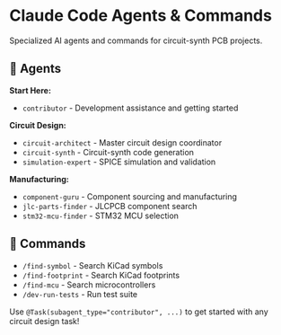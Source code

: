 # Claude Code Agents & Commands

Specialized AI agents and commands for circuit-synth PCB projects.

## 🤖 Agents

**Start Here:**
- `contributor` - Development assistance and getting started

**Circuit Design:**
- `circuit-architect` - Master circuit design coordinator  
- `circuit-synth` - Circuit-synth code generation
- `simulation-expert` - SPICE simulation and validation

**Manufacturing:**
- `component-guru` - Component sourcing and manufacturing
- `jlc-parts-finder` - JLCPCB component search
- `stm32-mcu-finder` - STM32 MCU selection

## 🔧 Commands

- `/find-symbol` - Search KiCad symbols
- `/find-footprint` - Search KiCad footprints  
- `/find-mcu` - Search microcontrollers
- `/dev-run-tests` - Run test suite

Use `@Task(subagent_type="contributor", ...)` to get started with any circuit design task!